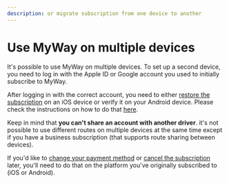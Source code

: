 ```yaml
---
description: or migrate subscription from one device to another
---
```


# Use MyWay on multiple devices

It's possible to use MyWay on multiple devices. To set up a second device, you need to log in with the Apple ID or Google account you used to initially subscribe to MyWay.

After logging in with the correct account, you need to either [restore the subscription](myway-does-not-recognize-my-subscription.md) on an iOS device or verify it on your Android device. Please check the instructions on how to do that [here](myway-does-not-recognize-my-subscription.md).

Keep in mind that **you can't share an account with another driver**. it's not possible to use different routes on multiple devices at the same time except if you have a business subscription (that supports route sharing between devices).

If you'd like to [change your payment method](how-to-change-or-add-a-payment-method.md) or [cancel the subscription](how-to-cancel-your-myway-subscription.md) later, you'll need to do that on the platform you've originally subscribed to (iOS or Android).
